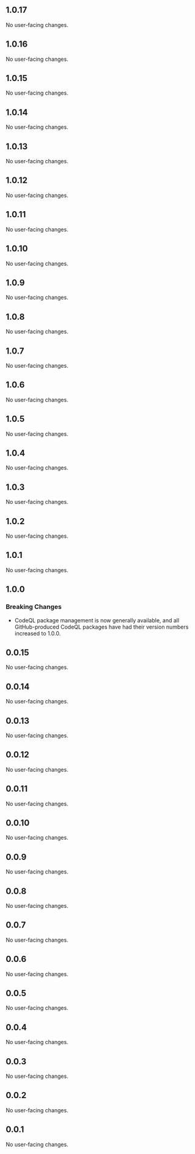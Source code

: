 ## 1.0.17

No user-facing changes.

## 1.0.16

No user-facing changes.

## 1.0.15

No user-facing changes.

## 1.0.14

No user-facing changes.

## 1.0.13

No user-facing changes.

## 1.0.12

No user-facing changes.

## 1.0.11

No user-facing changes.

## 1.0.10

No user-facing changes.

## 1.0.9

No user-facing changes.

## 1.0.8

No user-facing changes.

## 1.0.7

No user-facing changes.

## 1.0.6

No user-facing changes.

## 1.0.5

No user-facing changes.

## 1.0.4

No user-facing changes.

## 1.0.3

No user-facing changes.

## 1.0.2

No user-facing changes.

## 1.0.1

No user-facing changes.

## 1.0.0

### Breaking Changes

* CodeQL package management is now generally available, and all GitHub-produced CodeQL packages have had their version numbers increased to 1.0.0.

## 0.0.15

No user-facing changes.

## 0.0.14

No user-facing changes.

## 0.0.13

No user-facing changes.

## 0.0.12

No user-facing changes.

## 0.0.11

No user-facing changes.

## 0.0.10

No user-facing changes.

## 0.0.9

No user-facing changes.

## 0.0.8

No user-facing changes.

## 0.0.7

No user-facing changes.

## 0.0.6

No user-facing changes.

## 0.0.5

No user-facing changes.

## 0.0.4

No user-facing changes.

## 0.0.3

No user-facing changes.

## 0.0.2

No user-facing changes.

## 0.0.1

No user-facing changes.
